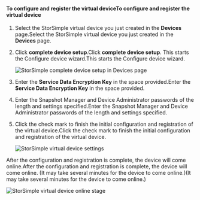 #### <a name="to-configure-and-register-the-virtual-device"></a><span data-ttu-id="016d3-101">To configure and register the virtual device</span><span class="sxs-lookup"><span data-stu-id="016d3-101">To configure and register the virtual device</span></span>

1. <span data-ttu-id="016d3-102">Select the StorSimple virtual device you just created in the **Devices** page.</span><span class="sxs-lookup"><span data-stu-id="016d3-102">Select the StorSimple virtual device you just created in the **Devices** page.</span></span>
2. <span data-ttu-id="016d3-103">Click **complete device setup**.</span><span class="sxs-lookup"><span data-stu-id="016d3-103">Click **complete device setup**.</span></span> <span data-ttu-id="016d3-104">This starts the Configure device wizard.</span><span class="sxs-lookup"><span data-stu-id="016d3-104">This starts the Configure device wizard.</span></span>
    
    ![StorSimple complete device setup in Devices page](https://docstestmedia1.blob.core.windows.net/azure-media/includes/media/storsimple-configure-register-virtual-device/StorSimple_CompleteDeviceSetupSVA1M.png)

4. <span data-ttu-id="016d3-106">Enter the **Service Data Encryption Key** in the space provided.</span><span class="sxs-lookup"><span data-stu-id="016d3-106">Enter the **Service Data Encryption Key** in the space provided.</span></span>

5. <span data-ttu-id="016d3-107">Enter the Snapshot Manager and Device Administrator passwords of the length and settings specified.</span><span class="sxs-lookup"><span data-stu-id="016d3-107">Enter the Snapshot Manager and Device Administrator passwords of the length and settings specified.</span></span>

6. <span data-ttu-id="016d3-108">Click the check mark to finish the initial configuration and registration of the virtual device.</span><span class="sxs-lookup"><span data-stu-id="016d3-108">Click the check mark to finish the initial configuration and registration of the virtual device.</span></span> 
    
    ![StorSimple virtual device settings](https://docstestmedia1.blob.core.windows.net/azure-media/includes/media/storsimple-configure-register-virtual-device/StorSimple_VirtualDeviceSettings1.png)

<span data-ttu-id="016d3-110">After the configuration and registration is complete, the device will come online.</span><span class="sxs-lookup"><span data-stu-id="016d3-110">After the configuration and registration is complete, the device will come online.</span></span> <span data-ttu-id="016d3-111">(It may take several minutes for the device to come online.)</span><span class="sxs-lookup"><span data-stu-id="016d3-111">(It may take several minutes for the device to come online.)</span></span>

![StorSimple virtual device online stage](https://docstestmedia1.blob.core.windows.net/azure-media/includes/media/storsimple-configure-register-virtual-device/StorSimple_VirtualDeviceOnline1M.png)




